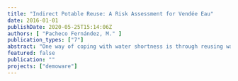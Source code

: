 ```yaml
---
title: "Indirect Potable Reuse: A Risk Assessment for Vendée Eau"
date: 2016-01-01
publishDate: 2020-05-25T15:14:06Z
authors: [ "Pacheco Fernández, M." ]
publication_types: ["7"]
abstract: "One way of coping with water shortness is through reusing wastewater. In order to enhance potable water production in sites dealing with water shortness, treated wastewater can be fed into an intermediate storage system, generally a natural water reservoir from which drinking water is produced. This procedure is called indirect potable reuse. Although this technique may be an innovative way of coping with water shortness, little is known about the effect of this procedure concerning environmental and human health. In order to find more about the environmental and health human risks arising from indirect potable reuse technologies a risk assessment was carried over in the French Department of Vendée. This site deals with water shortness from May to October through a significantly enhanced water consumption in the coastal aera of this department caused by the increase of tourism activities and intensified crop irrigation. To achieve this task 35 different organic micropollutants, in its majority pesticides and pharmaceuticals were studied. Therefore, a risk assessment on water reuse technologies was performed at the site of concern. Furthermore, the impact of two tertiary treatments developed within the framework of the European DEMOWARE project on minimising arising risks was also taken into account. Results showed that 16 substances present a potential risk to the environment and/or to human health at the WWTP effluent. Similar results were achieved in fresh water, in this case 14 compounds have a risk quotient higher than 1 indicating a risk for both, health and environment. Furthermore, outcomes from the tertiary treatments risk characterisation showed that none of the studied tertiary techniques is cappable of reducing environmental and health risks for all substances to acceptable levels (RQ < 1). Same results were achieved for the risk characterisation in fresh water."
featured: false
publication: ""
projects: ["demoware"]
---
```


